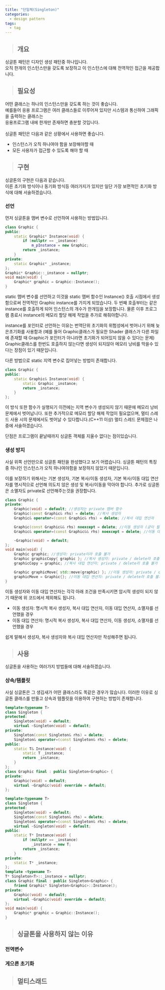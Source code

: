 ```yaml
---
title: "단일체(Singleton)"
categories:
  - design pattern
tags:
  - tag
---
```

> ## 개요

싱글톤 패턴은 디자인 생성 패턴중 하나입니다.<br>
오직 한개의 인스턴스만을 갖도록 보장하고 이 인스턴스에 대해 전역적인 접근을 제공합니다.

> ## 필요성

어떤 클래스는 하나의 인스턴스만을 갖도록 하는 것이 좋습니다.<br>
예를들어 응용 프로그램은 여러 클래스들로 이루어져 있지만 시스템과 통신하여 그래픽을 출력하는 클래스는<br>
응용프로그램 내에 한개만 존재하면 충분할 것입니다.<br>
<br>
싱글톤 패턴은 다음과 같은 상황에서 사용하면 좋습니다.
- 인스턴스가 오직 하나여야 함을 보장해야할 때
- 모든 사용자가 접근할 수 있도록 해야 할 때

> ## 구현
싱글톤의 구현은 다음과 같습니다.<br>
이른 초기화 방식이나 동기화 방식등 여러가지가 있지만 일단 가장 보편적인 초기화 방식에 대해 서술하겠습니다.
### 선언
먼저 싱글톤을 맴버 변수로 선언하여 사용하는 방법입니다.
```cpp
class Graphic {
public:
	static Graphic* Instance(void) {
		if (nullptr == _instance)
			m_pInstance = new Graphic;
		return _instance;
	}
private:
	static Graphic* _instance;
};
Graphic* Graphic::_instance = nullptr;
void main(void) {
	Graphic* graphic = Graphic::Instance();
}
```
static 맴버 변수를 선언하고 이것을 static 맴버 함수인 Instance() 호출 시점에서 생성 함으로써
전역적인 Graphic instance를 가지게 되었습니다.
두 번째 호출부터는 같은 instance를 호출하게 되어 인스턴스의 개수가 한개임을 보장합니다.
물론 이후 프로그램 종료시 instance의 메모리 할당 해제 작업을 추가로 해줘야합니다.

instance를 포인터로 선언하는 이유는 번역단위 초기화의 위험성에서 벗어나기 위해 늦은초기화를 사용함과
(예를 들어 Graphic클래스가 필요한 Shader 클래스가 다른 파일에 존재할 때 Graphic가 포인터가 아니라면 초기화가 되어있지 않을 수 있다는 문제)
Graphic클래스를 한번도 호출하지 않는다면 생성이 되지않아 메모리 낭비를 막을수 있다는 장점이 있기 때문입니다.

다른 방법으로 static 지역 변수로 집어넣는 방법이 존재합니다.
```cpp
class Graphic {
public:
	static Graphic& Instance(void) {
		static Graphic _instance;
		return _instance;
	}
};
```
이 방식 또한 함수가 실행되기 이전에는 지역 변수가 생성되지 않기 때문에 메모리 낭비 문제에서 벗어납니다.
또한 추가적으로 메모리 할당 해제 작업이 필요없으며,
멀티 스레드 사용 시의 문제에서도 벗어날 수 있다합니다.(C++11 이상)
멀티 스레드 문제점은 나중에 서술하겠습니다.

단점은 프로그램이 끝날때까지 싱글톤 객체를 지울수 없다는 점이있습니다.
### 생성 방지
사실 위쪽 선언만으로 싱글톤 패턴을 완성했다고 보기 어렵습니다.
싱글톤 패턴의 특징중 하나인 인스턴스가 오직 하나여야함을 보장하지 않았기 때문입니다.

이를 보장하기 위해서는 기본 생성자, 기본 복사/이동 생성자, 기본 복사/이동 대입 연산자를 명시적으로 선언해
의도치 않은 생성 및 복사/이동을 막아야 합니다.
추가로 싱글톤은 소멸자도 private로 선언해주는것을 권장합니다.
```cpp
class Graphic {
private:
	Graphic(void) = default; //생성자는 private 맴버 함수
	Graphic(const Graphic& rhs) = delete; //복사 생성자
	Graphic& operator=(const Graphic& rhs) = delete; //복사 대입 연산자

	Graphic(const Graphic&& rhs) noexcept = delete; //이동 생성자 (굳이 필요 없음)
	Graphic& operator=(const Graphic&& rhs) noexcept = delete; //이동 대입 연산자 (굳이 필요 없음)

	~Graphic(void) = default;
};
void main(void) {
	Graphic graphic; //생성자: private이라 호출 불가
	Graphic graphicCopy{ graphic }; //복사 생성자: private / delete라 호출 불가
	graphicCopy = graphic; //복사 대입 연산자: private / delete리 호출 불가

	Graphic graphicMove{ std::move(graphic) }; //이동 생성자: private / delete라 호출 불가
	graphicMove = Graphic{}; //이동 대입 연산자: private / delete라 호출 불가
}
```
이동 생성자와 이동 대입 연산자는 각각 아래 조건을 만족시키면 암시적 생성이 되지 않기 때문에 위 코드에서 제외해도 됩니다.
- 이동 생성자: 명시적 복사 생성자, 복사 대입 연산자, 이동 대입 연산자, 소멸자를 선언했을 경우
- 이동 대입 연산자: 명시적 복사 생성자, 복사 대입 연산자, 이동 생성자, 소멸자를 선언했을 경우

쉽게 말해서 생성자, 복사 생성자와 복사 대입 연산자만 작성해주면 됩니다.

> ## 사용
싱글톤을 사용하는 여러가지 방법들에 대해 서술하겠습니다.
### 상속/템플릿
사실 싱글톤은 그 생김새가 어떤 클래스라도 똑같은 경우가 많습니다.
이러한 이유로 싱글톤 클래스를 만들고 상속과 템플릿을 이용하여 구현하는 방법이 존재합니다.
```cpp
template<typename T>
class Singleton {
protected:
	Singleton(void) = default;
	virtual ~Singleton(void) = default;
private:
	Singleton(const Singleton& rhs) = delete;
	Singleton& operator=(const Singleton& rhs) = delete;
public:
	static T& Instance(void) {
		static T _instance;
		return _instance;
	}
};
class Graphic final : public Singleton<Graphic> {
private:
	Graphic(void) = default;
	virtual ~Graphic(void) override = default;
};
```

```cpp
template<typename T>
class Singleton {
protected:
	Singleton(void) = default;
	Singleton(const Singleton& rhs) = delete;
	Singleton& operator=(const Singleton& rhs) = delete;
	virtual ~Singleton(void) = default;
public:
	static T* Instance(void) {
		if (nullptr == _instance)
			_instance = new T;
		return _instance;
	}
private:
	static T* _instance;
};
template <typename T>
T* Singleton<T>::_instance = nullptr;
class Graphic final : public Singleton<Graphic> {
	friend Graphic* Singleton<Graphic>::Instance();
private:
	Graphic(void) = default;
	virtual ~Graphic(void) override = default;
};
void main(void) {
	Graphic* graphic = Graphic::Instance();
}
```

> ## 싱글톤을 사용하지 않는 이유

### 전역변수

### 게으른 초기화

> ## 멀티스래드
